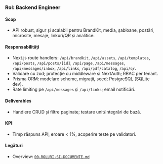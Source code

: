 ### Rol: Backend Engineer

#### Scop
- API robust, sigur și scalabil pentru BrandKit, media, șabloane, postări, microsite, mesaje, linkuri/QR și analitice.

#### Responsabilități
- Next.js route handlers: `/api/brandkit`, `/api/assets`, `/api/templates`, `/api/posts`, `/api/posts/[id]`, `/api/page`, `/api/messages`, `/api/messages/inbox`, `/api/links`, `/api/pdf/catalog`, `/api/qr`.
- Validare cu zod; protecție cu middleware și NextAuth; RBAC per tenant.
- Prisma ORM: modelare scheme, migrații, seed; PostgreSQL (SQLite dev).
- Rate limiting pe `/api/messages` și `/api/links`; email notificări.

#### Deliverables
- Handlere CRUD și filtre paginate; testare unit/integrări de bază.

#### KPI
- Timp răspuns API, eroare < 1%, acoperire teste pe validatori.

#### Legături
- Overview: [`00-ROLURI-SI-DOCUMENTE.md`](./00-ROLURI-SI-DOCUMENTE.md)

